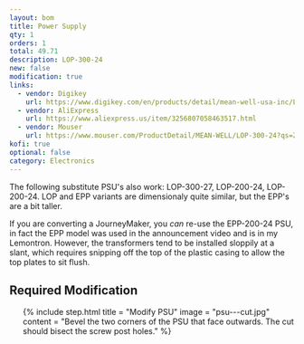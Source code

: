 ```yaml
---
layout: bom
title: Power Supply
qty: 1
orders: 1
total: 49.71
description: LOP-300-24
new: false
modification: true
links:
  - vendor: Digikey
    url: https://www.digikey.com/en/products/detail/mean-well-usa-inc/LOP-300-24/22040910
  - vendor: AliExpress
    url: https://www.aliexpress.us/item/3256807058463517.html
  - vendor: Mouser
    url: https://www.mouser.com/ProductDetail/MEAN-WELL/LOP-300-24?qs=Z%252BL2brAPG1J53tTb9OPXAA%3D%3D
kofi: true
optional: false
category: Electronics
---
```


The following substitute PSU's also work: LOP-300-27, LOP-200-24, LOP-200-24.
LOP and EPP variants are dimensionaly quite similar, but the EPP's are a bit taller.

If you are converting a JourneyMaker, you _can_ re-use the EPP-200-24 PSU, in fact the EPP model was used in the
announcement video and is in my Lemontron. However, the transformers tend to be installed sloppily at a slant, which
requires snipping off the top of the plastic casing to allow the top plates to sit flush.

## Required Modification

<ol class="steps">
    {% include step.html
    title = "Modify PSU"
    image = "psu---cut.jpg"
    content = "Bevel the two corners of the PSU that face outwards. The cut should bisect the screw post holes." %}
</ol>
